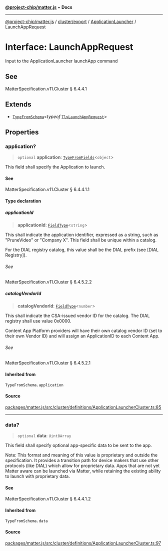 [**@project-chip/matter.js**](../../../../../README.md) • **Docs**

***

[@project-chip/matter.js](../../../../../modules.md) / [cluster/export](../../../README.md) / [ApplicationLauncher](../README.md) / LaunchAppRequest

# Interface: LaunchAppRequest

Input to the ApplicationLauncher launchApp command

## See

MatterSpecification.v11.Cluster § 6.4.4.1

## Extends

- [`TypeFromSchema`](../../../../../tlv/export/README.md#typefromschemas)\<*typeof* [`TlvLaunchAppRequest`](../README.md#tlvlaunchapprequest)\>

## Properties

### application?

> `optional` **application**: [`TypeFromFields`](../../../../../tlv/export/README.md#typefromfieldsf)\<`object`\>

This field shall specify the Application to launch.

#### See

MatterSpecification.v11.Cluster § 6.4.4.1.1

#### Type declaration

##### applicationId

> **applicationId**: [`FieldType`](../../../../../tlv/export/interfaces/FieldType.md)\<`string`\>

This shall indicate the application identifier, expressed as a string, such as "PruneVideo" or "Company X".
This field shall be unique within a catalog.

For the DIAL registry catalog, this value shall be the DIAL prefix (see [DIAL Registry]).

###### See

MatterSpecification.v11.Cluster § 6.4.5.2.2

##### catalogVendorId

> **catalogVendorId**: [`FieldType`](../../../../../tlv/export/interfaces/FieldType.md)\<`number`\>

This shall indicate the CSA-issued vendor ID for the catalog. The DIAL registry shall use value 0x0000.

Content App Platform providers will have their own catalog vendor ID (set to their own Vendor ID) and will
assign an ApplicationID to each Content App.

###### See

MatterSpecification.v11.Cluster § 6.4.5.2.1

#### Inherited from

`TypeFromSchema.application`

#### Source

[packages/matter.js/src/cluster/definitions/ApplicationLauncherCluster.ts:85](https://github.com/project-chip/matter.js/blob/7a8cbb56b87d4ccf34bec5a9a95ab40a1711324f/packages/matter.js/src/cluster/definitions/ApplicationLauncherCluster.ts#L85)

***

### data?

> `optional` **data**: `Uint8Array`

This field shall specify optional app-specific data to be sent to the app.

Note: This format and meaning of this value is proprietary and outside the specification. It provides a
transition path for device makers that use other protocols (like DIAL) which allow for proprietary data.
Apps that are not yet Matter aware can be launched via Matter, while retaining the existing ability to
launch with proprietary data.

#### See

MatterSpecification.v11.Cluster § 6.4.4.1.2

#### Inherited from

`TypeFromSchema.data`

#### Source

[packages/matter.js/src/cluster/definitions/ApplicationLauncherCluster.ts:97](https://github.com/project-chip/matter.js/blob/7a8cbb56b87d4ccf34bec5a9a95ab40a1711324f/packages/matter.js/src/cluster/definitions/ApplicationLauncherCluster.ts#L97)
